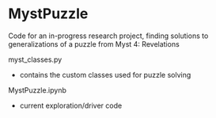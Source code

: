 # MystPuzzle

Code for an in-progress research project, finding solutions to generalizations of a puzzle from Myst 4: Revelations

myst_classes.py
  - contains the custom classes used for puzzle solving
  
MystPuzzle.ipynb
  - current exploration/driver code
